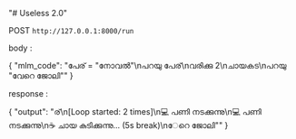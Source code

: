 "# Useless 2.0"

POST `http://127.0.0.1:8000/run`

body :

{
"mlm_code": "പേര് = \"നോവൽ\"\nപറയു പേര്\nവരിക്കു 2\nചായകട\nപറയു \"വേറെ ജോലി\""
}

response :

{
"output": "ര്\n[Loop started: 2 times]\n💻 പണി നടക്കുന്നു\n💻 പണി നടക്കുന്നു\n☕ ചായ കുടിക്കുന്നു... (5s break)\nേറെ ജോലി\""
}
